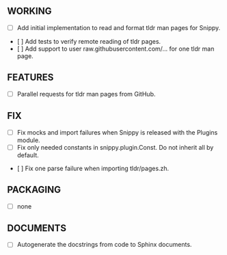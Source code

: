 ## WORKING
   - [ ] Add initial implementation to read and format tldr man pages for Snippy.
   - [ ] Add tests to verify remote reading of tldr pages.
   - [ ] Add support to user raw.githubusercontent.com/... for one tldr man page.

## FEATURES
   - [ ] Parallel requests for tldr man pages from GitHub.

## FIX
   - [ ] Fix mocks and import failures when Snippy is released with the Plugins module.
   - [ ] Fix only needed constants in snippy.plugin.Const. Do not inherit all by default.
   - [ ] Fix one parse failure when importing tldr/pages.zh.

## PACKAGING
   - [ ] none

## DOCUMENTS
   - [ ] Autogenerate the docstrings from code to Sphinx documents.
